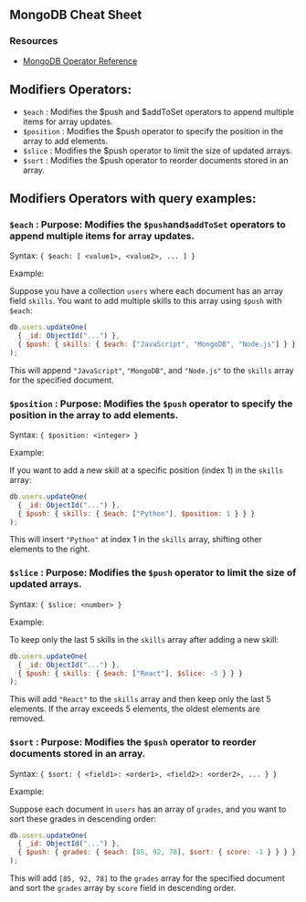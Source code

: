 ## MongoDB Cheat Sheet

### Resources

- [MongoDB Operator Reference](https://www.mongodb.com/docs/manual)

## Modifiers Operators:

- `$each` : Modifies the $push and $addToSet operators to append multiple items for array updates.
- `$position` : Modifies the $push operator to specify the position in the array to add elements.
- `$slice` : Modifies the $push operator to limit the size of updated arrays.
- `$sort` : Modifies the $push operator to reorder documents stored in an array.

## Modifiers Operators with query examples:

### `$each` : Purpose: Modifies the `$push`and`$addToSet` operators to append multiple items for array updates.

Syntax: `{ $each: [ <value1>, <value2>, ... ] }`

Example:

Suppose you have a collection `users` where each document has an array field `skills`. You want to add multiple skills to this array using `$push` with `$each`:

```javascript
db.users.updateOne(
  { _id: ObjectId("...") },
  { $push: { skills: { $each: ["JavaScript", "MongoDB", "Node.js"] } } }
);
```

This will append `"JavaScript"`, `"MongoDB"`, and `"Node.js"` to the `skills` array for the specified document.

### `$position` : Purpose: Modifies the `$push` operator to specify the position in the array to add elements.

Syntax: `{ $position: <integer> }`

Example:

If you want to add a new skill at a specific position (index 1) in the `skills` array:

```javascript
db.users.updateOne(
  { _id: ObjectId("...") },
  { $push: { skills: { $each: ["Python"], $position: 1 } } }
);
```

This will insert `"Python"` at index 1 in the `skills` array, shifting other elements to the right.

### `$slice` : Purpose: Modifies the `$push` operator to limit the size of updated arrays.

Syntax: `{ $slice: <number> }`

Example:

To keep only the last 5 skills in the `skills` array after adding a new skill:

```javascript
db.users.updateOne(
  { _id: ObjectId("...") },
  { $push: { skills: { $each: ["React"], $slice: -5 } } }
);
```

This will add `"React"` to the `skills` array and then keep only the last 5 elements. If the array exceeds 5 elements, the oldest elements are removed.

### `$sort` : Purpose: Modifies the `$push` operator to reorder documents stored in an array.

Syntax: `{ $sort: { <field1>: <order1>, <field2>: <order2>, ... } }`

Example:

Suppose each document in `users` has an array of `grades`, and you want to sort these grades in descending order:

```javascript
db.users.updateOne(
  { _id: ObjectId("...") },
  { $push: { grades: { $each: [85, 92, 78], $sort: { score: -1 } } } }
);
```

This will add `[85, 92, 78]` to the `grades` array for the specified document and sort the `grades` array by `score` field in descending order.
